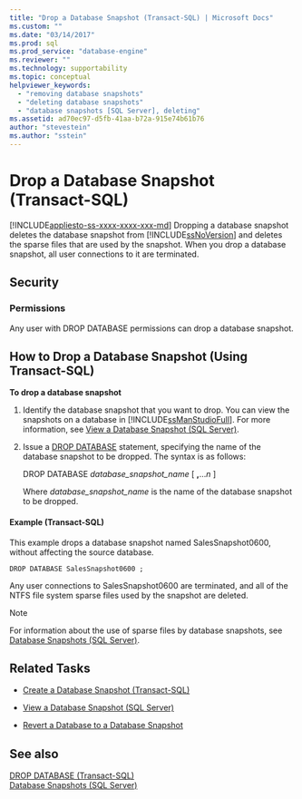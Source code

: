 ```yaml
---
title: "Drop a Database Snapshot (Transact-SQL) | Microsoft Docs"
ms.custom: ""
ms.date: "03/14/2017"
ms.prod: sql
ms.prod_service: "database-engine"
ms.reviewer: ""
ms.technology: supportability
ms.topic: conceptual
helpviewer_keywords: 
  - "removing database snapshots"
  - "deleting database snapshots"
  - "database snapshots [SQL Server], deleting"
ms.assetid: ad70ec97-d5fb-41aa-b72a-915e74b61b76
author: "stevestein"
ms.author: "sstein"
---
```

# Drop a Database Snapshot (Transact-SQL)
[!INCLUDE[appliesto-ss-xxxx-xxxx-xxx-md](../../includes/appliesto-ss-xxxx-xxxx-xxx-md.md)]
  Dropping a database snapshot deletes the database snapshot from [!INCLUDE[ssNoVersion](../../includes/ssnoversion-md.md)] and deletes the sparse files that are used by the snapshot. When you drop a database snapshot, all user connections to it are terminated.  
  
## Security  
  
###  <a name="Permissions"></a> Permissions  
 Any user with DROP DATABASE permissions can drop a database snapshot.  
  
##  <a name="TsqlProcedure"></a> How to Drop a Database Snapshot (Using Transact-SQL)  
 **To drop a database snapshot**  
  
1.  Identify the database snapshot that you want to drop. You can view the snapshots on a database in [!INCLUDE[ssManStudioFull](../../includes/ssmanstudiofull-md.md)]. For more information, see [View a Database Snapshot &#40;SQL Server&#41;](../../relational-databases/databases/view-a-database-snapshot-sql-server.md).  
  
2.  Issue a [DROP DATABASE](../../t-sql/statements/drop-database-transact-sql.md) statement, specifying the name of the database snapshot to be dropped. The syntax is as follows:  
  
     DROP DATABASE *database_snapshot_name* [ **,**...*n* ]  
  
     Where *database_snapshot_name* is the name of the database snapshot to be dropped.  
  
####  <a name="TsqlExample"></a> Example (Transact-SQL)  
 This example drops a database snapshot named SalesSnapshot0600, without affecting the source database.  
  
```  
DROP DATABASE SalesSnapshot0600 ;  
```  
  
 Any user connections to SalesSnapshot0600 are terminated, and all of the NTFS file system sparse files used by the snapshot are deleted.  
  
> [!NOTE]  
>  For information about the use of sparse files by database snapshots, see [Database Snapshots &#40;SQL Server&#41;](../../relational-databases/databases/database-snapshots-sql-server.md).  
  
##  <a name="RelatedTasks"></a> Related Tasks  
  
-   [Create a Database Snapshot &#40;Transact-SQL&#41;](../../relational-databases/databases/create-a-database-snapshot-transact-sql.md)  
  
-   [View a Database Snapshot &#40;SQL Server&#41;](../../relational-databases/databases/view-a-database-snapshot-sql-server.md)  
  
-   [Revert a Database to a Database Snapshot](../../relational-databases/databases/revert-a-database-to-a-database-snapshot.md)  
  
  
## See also  
 [DROP DATABASE &#40;Transact-SQL&#41;](../../t-sql/statements/drop-database-transact-sql.md)   
 [Database Snapshots &#40;SQL Server&#41;](../../relational-databases/databases/database-snapshots-sql-server.md)  
  
  
